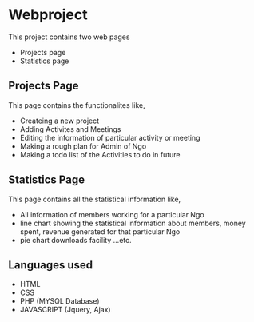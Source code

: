 <!--  Headings  -->
# Webproject

This project contains two web pages 

* Projects page
* Statistics page

## Projects Page

This page contains the functionalites like,

* Createing a new project
* Adding Activites and Meetings
* Editing the information of particular activity or meeting
* Making a rough plan for Admin of Ngo
* Making a todo list of the Activities to do in future

## Statistics Page

This page contains all the statistical information like,

* All information of members working for a particular Ngo
* line chart showing the statistical information about members, money spent, revenue generated for that particular Ngo
* pie chart downloads facility ...etc.

## Languages used

* HTML
* CSS
* PHP (MYSQL Database)
* JAVASCRIPT (Jquery, Ajax)


